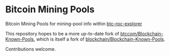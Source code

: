Bitcoin Mining Pools
====================

Bitcoin Mining Pools for mining-pool info within [btc-rpc-explorer](https://github.com/janoside/btc-rpc-explorer)

This repository hopes to be a more up-to-date fork of [btccom/Blockchain-Known-Pools](https://github.com/btccom/Blockchain-Known-Pools), which is itself a fork of [blockchain/Blockchain-Known-Pools](https://github.com/blockchain/Blockchain-Known-Pools).

Contributions welcome.
